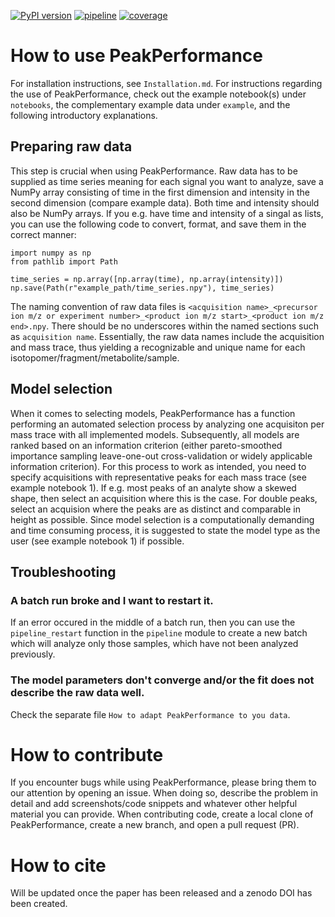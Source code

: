 [![PyPI version](https://img.shields.io/pypi/v/bletl)](https://pypi.org/project/peak-performance/)
[![pipeline](https://github.com/jubiotech/bletl/workflows/pipeline/badge.svg)](https://github.com/JuBiotech/peak-performance/actions)
[![coverage](https://codecov.io/gh/jubiotech/bletl/branch/main/graph/badge.svg)](https://app.codecov.io/gh/JuBiotech/peak-performance)

# How to use PeakPerformance
For installation instructions, see `Installation.md`.
For instructions regarding the use of PeakPerformance, check out the example notebook(s) under `notebooks`, the complementary example data under `example`, and the following introductory explanations.

## Preparing raw data
This step is crucial when using PeakPerformance. Raw data has to be supplied as time series meaning for each signal you want to analyze, save a NumPy array consisting of time in the first dimension and intensity in the second dimension (compare example data). Both time and intensity should also be NumPy arrays. If you e.g. have time and intensity of a singal as lists, you can use the following code to convert, format, and save them in the correct manner:
```
import numpy as np
from pathlib import Path

time_series = np.array([np.array(time), np.array(intensity)])
np.save(Path(r"example_path/time_series.npy"), time_series)
```
The naming convention of raw data files is `<acquisition name>_<precursor ion m/z or experiment number>_<product ion m/z start>_<product ion m/z end>.npy`. There should be no underscores within the named sections such as `acquisition name`. Essentially, the raw data names include the acquisition and mass trace, thus yielding a recognizable and unique name for each isotopomer/fragment/metabolite/sample.

## Model selection
When it comes to selecting models, PeakPerformance has a function performing an automated selection process by analyzing one acquisiton per mass trace with all implemented models. Subsequently, all models are ranked based on an information criterion (either pareto-smoothed importance sampling leave-one-out cross-validation or widely applicable information criterion). For this process to work as intended, you need to specify acquisitions with representative peaks for each mass trace (see example notebook 1). If e.g. most peaks of an analyte show a skewed shape, then select an acquisition where this is the case. For double peaks, select an acquision where the peaks are as distinct and comparable in height as possible.
Since model selection is a computationally demanding and time consuming process, it is suggested to state the model type as the user (see example notebook 1) if possible.

## Troubleshooting
### A batch run broke and I want to restart it.
If an error occured in the middle of a batch run, then you can use the `pipeline_restart` function in the `pipeline` module to create a new batch which will analyze only those samples, which have not been analyzed previously.

### The model parameters don't converge and/or the fit does not describe the raw data well.
Check the separate file `How to adapt PeakPerformance to you data`.

# How to contribute
If you encounter bugs while using PeakPerformance, please bring them to our attention by opening an issue. When doing so, describe the problem in detail and add screenshots/code snippets and whatever other helpful material you can provide.
When contributing code, create a local clone of PeakPerformance, create a new branch, and open a pull request (PR).

# How to cite
Will be updated once the paper has been released and a zenodo DOI has been created.
